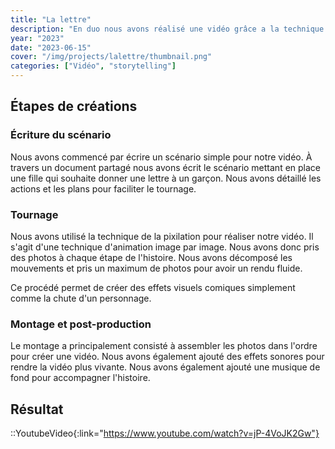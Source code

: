 ```yaml
---
title: "La lettre"
description: "En duo nous avons réalisé une vidéo grâce a la technique de la pixillation. Nous avons créé un scénario et des personnages pour raconter une petite histoire."
year: "2023"
date: "2023-06-15"
cover: "/img/projects/lalettre/thumbnail.png"
categories: ["Vidéo", "storytelling"]
---
```


## Étapes de créations

### Écriture du scénario

Nous avons commencé par écrire un scénario simple pour notre vidéo. À travers un document partagé nous avons écrit le scénario mettant en place une fille qui souhaite donner une lettre à un garçon. Nous avons détaillé les actions et les plans pour faciliter le tournage.

### Tournage

Nous avons utilisé la technique de la pixilation pour réaliser notre vidéo. Il s'agit d'une technique d'animation image par image. Nous avons donc pris des photos à chaque étape de l'histoire. Nous avons décomposé les mouvements et pris un maximum de photos pour avoir un rendu fluide.

Ce procédé permet de créer des effets visuels comiques simplement comme la chute d'un personnage.

### Montage et post-production

Le montage a principalement consisté à assembler les photos dans l'ordre pour créer une vidéo. Nous avons également ajouté des effets sonores pour rendre la vidéo plus vivante. Nous avons également ajouté une musique de fond pour accompagner l'histoire.

## Résultat

::YoutubeVideo{:link="https://www.youtube.com/watch?v=jP-4VoJK2Gw"}
